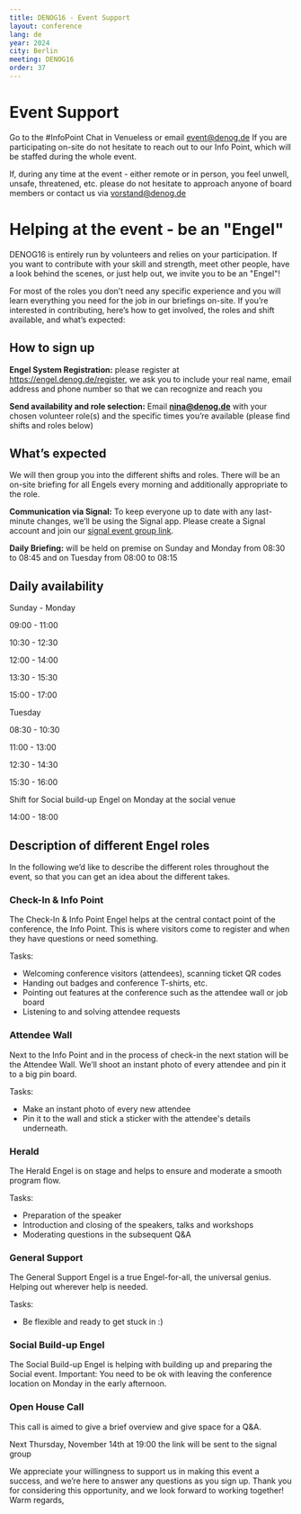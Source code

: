 ```yaml
---
title: DENOG16 - Event Support
layout: conference
lang: de
year: 2024
city: Berlin
meeting: DENOG16
order: 37
---
```


# Event Support

Go to the #InfoPoint Chat in Venueless or email event@denog.de
If you are participating on-site do not hesitate to reach out to our Info Point, which will be staffed during the whole event.

If, during any time at the event - either remote or in person, you feel unwell, unsafe, threatened, etc. please do not hesitate to approach anyone of board members or contact us via vorstand@denog.de


# Helping at the event - be an "Engel" 
DENOG16 is entirely run by volunteers and relies on your participation. If you want to contribute with your skill and strength, meet other people, have a look behind the scenes, or just help out, we invite you to be an "Engel"! 

For most of the roles you don’t need any specific experience and you will learn everything you need for the job in our briefings on-site.
If you’re interested in contributing, here’s how to get involved, the roles and shift available, and what’s expected:


## How to sign up 
<b>Engel System Registration:</b> please register at https://engel.denog.de/register,  we ask you to include your real name, email address and phone number so that we can recognize and reach you

<b>Send availability and role selection:</b> Email <b>nina@denog.de</b> with your chosen volunteer role(s) and the specific times you’re available (please find shifts and roles below) 


## What’s expected
We will then group you into the different shifts and roles. There will be an on-site briefing for all Engels every morning and additionally appropriate to the role.

<b>Communication via Signal:</b> To keep everyone up to date with any last-minute changes, we’ll be using the Signal app. Please create a Signal account and join our <a href="https://signal.group/#CjQKIIHm_4kDaIK2quZQXHzKSnJNfwLVTIsQPvj7dNE2fMhUEhAYeJFh7yOjavZzh6ekfnU6">signal event group link</a>.

<b>Daily Briefing:</b> will be held on premise on Sunday and Monday from 08:30 to 08:45 and on Tuesday from 08:00 to 08:15 


## Daily availability
Sunday - Monday

09:00 - 11:00

10:30 - 12:30

12:00 - 14:00

13:30 - 15:30

15:00 - 17:00 


Tuesday

08:30 - 10:30

11:00 - 13:00

12:30 - 14:30

15:30 - 16:00


Shift for Social build-up Engel on Monday at the social venue 

14:00 - 18:00 


## Description of different Engel roles 
In the following we’d like to describe the different roles throughout the event, so that you can get an idea about the different takes. 


### Check-In & Info Point
The Check-In & Info Point Engel helps at the central contact point of the conference, the Info Point. This is where visitors come to register and when they have questions or need something.

Tasks:
- Welcoming conference visitors (attendees), scanning ticket QR codes
- Handing out badges and conference T-shirts, etc.
- Pointing out features at the conference such as the attendee wall or job board
- Listening to and solving attendee requests


### Attendee Wall 
Next to the Info Point and in the process of check-in the next station will be the Attendee Wall. We’ll shoot an instant photo of every attendee and pin it to a big pin board. 

Tasks:
- Make an instant photo of every new attendee
- Pin it to the wall and stick a sticker with the attendee's details underneath. 


### Herald
The Herald Engel is on stage and helps to ensure and moderate a smooth program flow.

Tasks:
- Preparation of the speaker 
- Introduction and closing of the speakers, talks and workshops
- Moderating questions in the subsequent Q&A


### General Support
The General Support Engel is a true Engel-for-all, the universal genius. Helping out wherever help is needed. 

Tasks:
- Be flexible and ready to get stuck in :)


### Social Build-up Engel
The Social Build-up Engel is helping with building up and preparing the Social event. Important: You need to be ok with leaving the conference location on Monday in the early afternoon.


### Open House Call 
This call is aimed to give a brief overview and give space for a Q&A. 

Next Thursday, November 14th at 19:00 the link will be sent to the signal group 


We appreciate your willingness to support us in making this event a success, and we’re here to answer any questions as you sign up.
Thank you for considering this opportunity, and we look forward to working together!
Warm regards,




